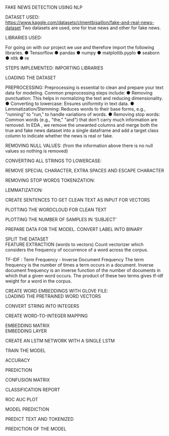 FAKE NEWS DETECTION USING NLP 


DATASET USED:  
 	https://www.kaggle.com/datasets/clmentbisaillon/fake-and-real-news-dataset Two datasets are used, one for true news and other for fake news.  

LIBRARIES USED:

For going on with our project we use and therefore import the following libraries.
●	Tensorflow
●	pandas
●	numpy
●	matplotlib.pyplo
●	seaborn
●	nltk
●	re

STEPS IMPLEMENTED:
IMPORTING LIBRARIES
 
LOADING THE DATASET
 
 
  
PREPROCESSING:
Preprocessing is essential to clean and prepare your text data for modeling. Common preprocessing steps include:
●	Removing punctuation: This helps in normalizing the text and reducing dimensionality.
●	Converting to lowercase: Ensures uniformity in text data.
●	Lemmatization/Stemming: Reduces words to their base forms, e.g., "running" to "run," to handle variations of words.
●	Removing stop words: Common words (e.g., "the," "and") that don't carry much information are removed.
In EDA ,  we remove the unwanted columns and merge both the true and fake news dataset into a single dataframe and add a target class column to indicate whether the news is real or fake.

REMOVING NULL VALUES:
(from the information above there is no null values so nothing is removed)
 
CONVERTING ALL STRINGS TO LOWERCASE:
 
REMOVE SPECIAL CHARACTER, EXTRA SPACES AND ESCAPE CHARACTER
 
REMOVING STOP WORDS 
TOKENIZATION:
 

 LEMMATIZATION:
 
CREATE SENTENCES TO GET CLEAN TEXT AS INPUT FOR VECTORS
 

PLOTTING THE WORDCLOUD FOR CLEAN TEXT
 
 
PLOTTING THE NUMBER OF SAMPLES IN ‘SUBJECT’
 

PREPARE DATA FOR THE MODEL. CONVERT LABEL INTO BINARY
 
SPLIT THE DATASET  
FEATURE EXTRACTION
(words to vectors)
Count vectorizer which considers the frequency of occurrence of a word across the corpus.
  
TF-IDF : Term Frequency - Inverse Document Frequency
The term frequency is the number of times a term occurs in a document. Inverse document frequency is an inverse function of the number of documents in which that a given word occurs.
 The product of these two terms gives tf-idf weight for a word in the corpus.
  
 
CREATE WORD EMBEDDINGS WITH GLOVE FILE:   
LOADING THE PRETRAINED WORD VECTORS
 
 
 CONVERT STRING INTO INTEGERS

 
 CREATE WORD-TO-INTEGER MAPPING
 
 EMBEDDING MATRIX  
 EMBEDDING LAYER
 
 CREATE AN LSTM NETWORK WITH A SINGLE LSTM
  
  
TRAIN THE MODEL
 
 

 ACCURACY
  
 
 
PREDICTION
 
 
CONFUSION MATRIX
 
 

CLASSIFICATION REPORT
 
 
ROC AUC PLOT 
 







MODEL PREDICTION
  
 
PREDICT TEXT AND TOKENIZED
 
PREDICTION OF THE MODEL
 
 


